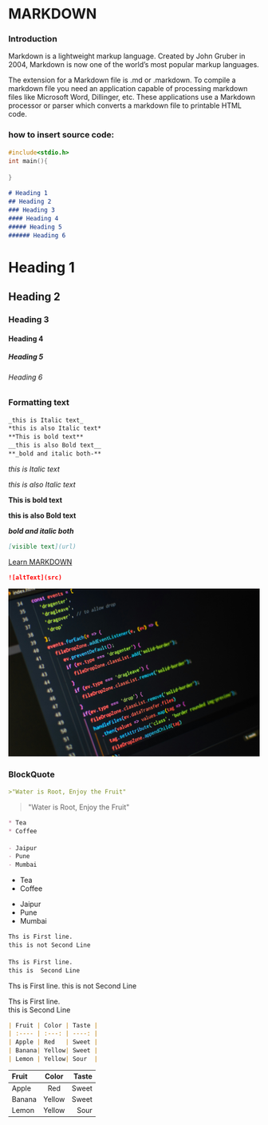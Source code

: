# MARKDOWN
### Introduction


Markdown is a lightweight markup language. Created by John Gruber in 2004, Markdown is now one of the world’s most popular markup languages.

The extension for a Markdown file is .md or .markdown. To compile a markdown file you need an application capable of processing markdown files like Microsoft Word, Dillinger, etc. These applications use a Markdown processor or parser which converts a markdown file to printable HTML code. 

### how to insert source code:
```c
#include<stdio.h>
int main(){

}
```
```markdown
# Heading 1
## Heading 2
### Heading 3
#### Heading 4
##### Heading 5
###### Heading 6
```
# Heading 1
## Heading 2
### Heading 3
#### Heading 4
##### Heading 5
###### Heading 6

### Formatting text
```markdown
_this is Italic text_
*this is also Italic text*
**This is bold text**
__this is also Bold text__
**_bold and italic both-**
```
_this is Italic text_ 

*this is also Italic text*

**This is bold text**

__this is also Bold text__

**_bold and italic both_**

```markdown
[visible text](url)
```
[Learn MARKDOWN](www.youtube.com/watch?v=4Mnm3drFq9o)

```markdown
![altText](src)
```
![Image](pic.jpg)

### BlockQuote
```markdown
>"Water is Root, Enjoy the Fruit"
```
>"Water is Root, Enjoy the Fruit"

```markdown
* Tea
* Coffee

- Jaipur
- Pune
- Mumbai
```
* Tea
* Coffee

- Jaipur
- Pune
- Mumbai

```markdown
Ths is First line.
this is not Second Line

Ths is First line.  
this is  Second Line
```

Ths is First line.
this is not Second Line

Ths is First line.  
this is  Second Line

```markdown
| Fruit | Color | Taste |
| :---- | :---: | ----: |
| Apple | Red   | Sweet |
| Banana| Yellow| Sweet |
| Lemon | Yellow| Sour  |
```

| Fruit | Color | Taste |
| :---- | :---: | ----: |
| Apple | Red   | Sweet |
| Banana| Yellow| Sweet |
| Lemon | Yellow| Sour  |
